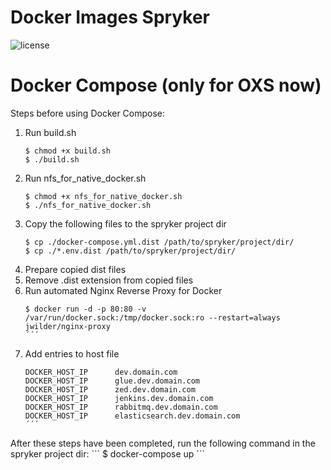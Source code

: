 # Docker Images Spryker
![license](https://img.shields.io/github/license/mashape/apistatus.svg)

# Docker Compose (only for OXS now)
Steps before using Docker Compose:
1. Run build.sh
    ```
    $ chmod +x build.sh
    $ ./build.sh
    ```
2. Run nfs_for_native_docker.sh
    ```
    $ chmod +x nfs_for_native_docker.sh
    $ ./nfs_for_native_docker.sh
    ```
3. Copy the following files to the spryker project dir
    ```
    $ cp ./docker-compose.yml.dist /path/to/spryker/project/dir/
    $ cp ./*.env.dist /path/to/spryker/project/dir/
    ```
4. Prepare copied dist files
5. Remove .dist extension from copied files
6. Run automated Nginx Reverse Proxy for Docker
    ```
    $ docker run -d -p 80:80 -v /var/run/docker.sock:/tmp/docker.sock:ro --restart=always jwilder/nginx-proxy
    ´´´
7. Add entries to host file
    ```
    DOCKER_HOST_IP      dev.domain.com
    DOCKER_HOST_IP      glue.dev.domain.com
    DOCKER_HOST_IP      zed.dev.domain.com
    DOCKER_HOST_IP      jenkins.dev.domain.com
    DOCKER_HOST_IP      rabbitmq.dev.domain.com
    DOCKER_HOST_IP      elasticsearch.dev.domain.com
    ´´´
After these steps have been completed, run the following command in the spryker project dir:
    ```
    $ docker-compose up
    ´´´